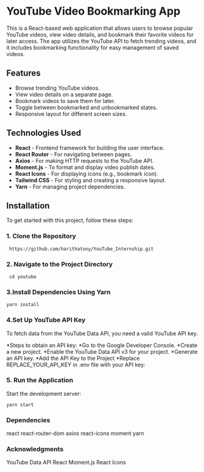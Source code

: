 # YouTube Video Bookmarking App

This is a React-based web application that allows users to browse popular YouTube videos, view video details, and bookmark their favorite videos for later access. The app utilizes the YouTube API to fetch trending videos, and it includes bookmarking functionality for easy management of saved videos.

## Features

- Browse trending YouTube videos.
- View video details on a separate page.
- Bookmark videos to save them for later.
- Toggle between bookmarked and unbookmarked states.
- Responsive layout for different screen sizes.

## Technologies Used

- **React** - Frontend framework for building the user interface.
- **React Router** - For navigating between pages.
- **Axios** - For making HTTP requests to the YouTube API.
- **Moment.js** - To format and display video publish dates.
- **React Icons** - For displaying icons (e.g., bookmark icon).
- **Tailwind CSS** - For styling and creating a responsive layout.
- **Yarn** - For managing project dependencies.

## Installation

To get started with this project, follow these steps:

### 1. Clone the Repository

``` https://github.com/harithatony/YouTube_Internship.git```

### 2. Navigate to the Project Directory

``` cd youtube```

### 3.Install Dependencies Using Yarn

```yarn install```
### 4.Set Up YouTube API Key
To fetch data from the YouTube Data API, you need a valid YouTube API key.

*Steps to obtain an API key:
*Go to the Google Developer Console.
*Create a new project.
*Enable the YouTube Data API v3 for your project.
*Generate an API key.
*Add the API Key to the Project
*Replace REPLACE_YOUR_API_KEY in .env file with your API key:

### 5. Run the Application
Start the development server:

```yarn start```



### Dependencies
react
react-router-dom
axios
react-icons
moment
yarn



### Acknowledgments
YouTube Data API
React
Moment.js
React Icons

